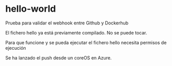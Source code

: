 # hello-world
Prueba para validar el webhook entre Github y Dockerhub

El fichero hello ya está previamente compilado. No se puede tocar.

Para que funcione y se pueda ejecutar el fichero hello necesita permisos de ejecución

Se ha lanzado el push desde un coreOS en Azure.
